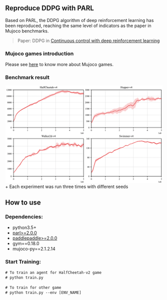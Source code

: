 ## Reproduce DDPG with PARL
Based on PARL, the DDPG algorithm of deep reinforcement learning has been reproduced, reaching the same level of indicators as the paper in Mujoco benchmarks.

> Paper: DDPG in [Continuous control with deep reinforcement learning](https://arxiv.org/abs/1509.02971)

### Mujoco games introduction
Please see [here](https://github.com/openai/mujoco-py) to know more about Mujoco games.

### Benchmark result

<img src="https://github.com/benchmarking-rl/PARL-experiments/blob/master/DDPG/paddle/result.png" width="600" alt="DDPG_results"/>
+ Each experiment was run three times with different seeds

## How to use
### Dependencies:
+ python3.5+
+ [parl>=2.0.0](https://github.com/PaddlePaddle/PARL)
+ [paddlepaddle>=2.0.0](https://github.com/PaddlePaddle/Paddle)
+ gym==0.18.0
+ mujoco-py==2.1.2.14

### Start Training:
```
# To train an agent for HalfCheetah-v2 game
# python train.py

# To train for other game
# python train.py --env [ENV_NAME]
